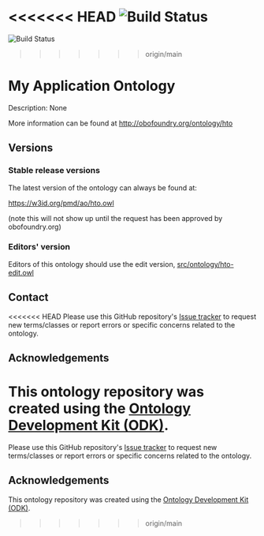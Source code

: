 
<<<<<<< HEAD
![Build Status](https://github.com/materialdigital/app-ontology-template/actions/workflows/qc.yml/badge.svg)
=======
![Build Status](https://github.com/materialdigital/heat-treatment-application-ontology/actions/workflows/qc.yml/badge.svg)
>>>>>>> origin/main
# My Application Ontology

Description: None

More information can be found at http://obofoundry.org/ontology/hto

## Versions

### Stable release versions

The latest version of the ontology can always be found at:

https://w3id.org/pmd/ao/hto.owl

(note this will not show up until the request has been approved by obofoundry.org)

### Editors' version

Editors of this ontology should use the edit version, [src/ontology/hto-edit.owl](src/ontology/hto-edit.owl)

## Contact

<<<<<<< HEAD
Please use this GitHub repository's [Issue tracker](https://github.com/materialdigital/app-ontology-template/issues) to request new terms/classes or report errors or specific concerns related to the ontology.

## Acknowledgements

This ontology repository was created using the [Ontology Development Kit (ODK)](https://github.com/INCATools/ontology-development-kit).
=======
Please use this GitHub repository's [Issue tracker](https://github.com/materialdigital/heat-treatment-application-ontology/issues) to request new terms/classes or report errors or specific concerns related to the ontology.

## Acknowledgements

This ontology repository was created using the [Ontology Development Kit (ODK)](https://github.com/INCATools/ontology-development-kit).
>>>>>>> origin/main
